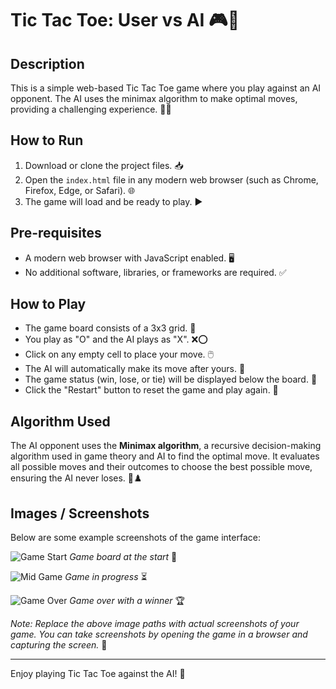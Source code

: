 # Tic Tac Toe: User vs AI 🎮🤖

## Description
This is a simple web-based Tic Tac Toe game where you play against an AI opponent. The AI uses the minimax algorithm to make optimal moves, providing a challenging experience. 🧠✨

## How to Run
1. Download or clone the project files. 📥
2. Open the `index.html` file in any modern web browser (such as Chrome, Firefox, Edge, or Safari). 🌐
3. The game will load and be ready to play. ▶️

## Pre-requisites
- A modern web browser with JavaScript enabled. 🖥️
- No additional software, libraries, or frameworks are required. ✅

## How to Play
- The game board consists of a 3x3 grid. 🔲
- You play as "O" and the AI plays as "X". ❌⭕
- Click on any empty cell to place your move. 🖱️
- The AI will automatically make its move after yours. 🤖
- The game status (win, lose, or tie) will be displayed below the board. 📢
- Click the "Restart" button to reset the game and play again. 🔄

## Algorithm Used
The AI opponent uses the **Minimax algorithm**, a recursive decision-making algorithm used in game theory and AI to find the optimal move. It evaluates all possible moves and their outcomes to choose the best possible move, ensuring the AI never loses. 🧩♟️

## Images / Screenshots
Below are some example screenshots of the game interface:

![Game Start](./images/game_start.png)
*Game board at the start* 🎲

![Mid Game](./images/game_mid.png)
*Game in progress* ⏳

![Game Over](./images/game_over.png)
*Game over with a winner* 🏆

*Note: Replace the above image paths with actual screenshots of your game. You can take screenshots by opening the game in a browser and capturing the screen.* 📸

---

Enjoy playing Tic Tac Toe against the AI! 🎉
